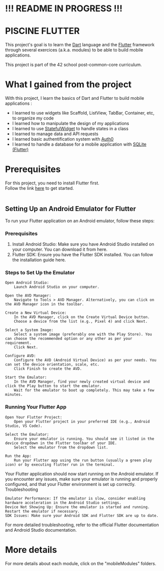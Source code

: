 # !!! README IN PROGRESS !!! #

# PISCINE FLUTTER
This project's goal is to learn the [Dart](https://dart.dev/) language and the [Flutter](https://flutter.dev/) framework through several exercices (a.k.a. modules) to be able to build mobile applications. <br />

This project is part of the 42 school post-common-core curriculum.

# What I gained from the project

With this project, I learn the basics of Dart and Flutter to build mobile applications : <br />
- I learned to use widgets like Scaffold, ListView, TabBar, Container, etc, to organize my code
- I learned how to manipulate the design of my applications
- I learned to use [StatefulWidget](https://api.flutter.dev/flutter/widgets/StatefulWidget-class.html) to handle states in a class
- I learned to manage data and API requests
- I learned basic authentification system with [Auth0](https://auth0.com/)
- I learned to handle a database for a mobile application with [SQLite (Flutter)](https://docs.flutter.dev/cookbook/persistence/sqlite)

# Prerequisites

For this project, you need to install Flutter first. <br />
Follow the link [here](https://docs.flutter.dev/get-started/install) to get started. <br />
<br />

## Setting Up an Android Emulator for Flutter

To run your Flutter application on an Android emulator, follow these steps:

### Prerequisites

1) Install Android Studio: Make sure you have Android Studio installed on your computer. You can download it from here.
2) Flutter SDK: Ensure you have the Flutter SDK installed. You can follow the installation guide here.

### Steps to Set Up the Emulator

    Open Android Studio:
        Launch Android Studio on your computer.

    Open the AVD Manager:
        Navigate to Tools > AVD Manager. Alternatively, you can click on the AVD Manager icon in the toolbar.

    Create a New Virtual Device:
        In the AVD Manager, click on the Create Virtual Device button.
        Choose a device from the list (e.g., Pixel 4) and click Next.

    Select a System Image:
        Select a system image (preferably one with the Play Store). You can choose the recommended option or any other as per your requirement.
        Click Next.

    Configure AVD:
        Configure the AVD (Android Virtual Device) as per your needs. You can set the device orientation, scale, etc.
        Click Finish to create the AVD.

    Start the Emulator:
        In the AVD Manager, find your newly created virtual device and click the Play button to start the emulator.
        Wait for the emulator to boot up completely. This may take a few minutes.

### Running Your Flutter App

    Open Your Flutter Project:
        Open your Flutter project in your preferred IDE (e.g., Android Studio, VS Code).

    Select the Emulator:
        Ensure your emulator is running. You should see it listed in the device dropdown in the Flutter toolbar of your IDE.
        Select the emulator from the dropdown list.

    Run the App:
        Run your Flutter app using the run button (usually a green play icon) or by executing flutter run in the terminal.

Your Flutter application should now start running on the Android emulator. If you encounter any issues, make sure your emulator is running and properly configured, and that your Flutter environment is set up correctly.
Troubleshooting

    Emulator Performance: If the emulator is slow, consider enabling hardware acceleration in the Android Studio settings.
    Device Not Showing Up: Ensure the emulator is started and running. Restart the emulator if necessary.
    SDK Issues: Make sure your Android SDK and Flutter SDK are up to date.

For more detailed troubleshooting, refer to the official Flutter documentation and Android Studio documentation.

# More details

For more details about each module, click on the "mobileModules" folders.

